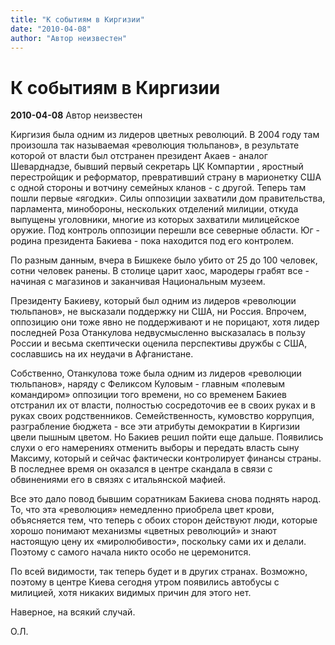 ```yaml
---
title: "К событиям в Киргизии"
date: "2010-04-08"
author: "Автор неизвестен"
---
```


# К событиям в Киргизии

**2010-04-08** Автор неизвестен

Киргизия была одним из лидеров цветных революций. В 2004 году там произошла так называемая «революция тюльпанов», в результате которой от власти был отстранен президент Акаев - аналог Шеварднадзе, бывший первый секретарь ЦК Компартии , яростный перестройщик и реформатор, превративший страну в марионетку США с одной стороны и вотчину семейных кланов - с другой. Теперь там пошли первые «ягодки». Силы оппозиции захватили дом правительства, парламента, минобороны, нескольких отделений милиции, откуда выпущены уголовники, многие из которых захватили милицейское оружие. Под контроль оппозиции перешли все северные области. Юг - родина президента Бакиева - пока находится под его контролем.

По разным данным, вчера в Бишкеке было убито от 25 до 100 человек, сотни человек ранены. В столице царит хаос, мародеры грабят все - начиная с магазинов и заканчивая Национальным музеем.

Президенту Бакиеву, который был одним из лидеров «революции тюльпанов», не высказали поддержку ни США, ни Россия. Впрочем, оппозицию они тоже явно не поддерживают и не порицают, хотя лидер последней Роза Отанкулова недвусмысленно высказалась в пользу России и весьма скептически оценила перспективы дружбы с США, сославшись на их неудачи в Афганистане.

Собственно, Отанкулова тоже была одним из лидеров «революции тюльпанов», наряду с Феликсом Куловым - главным «полевым командиром» оппозиции того времени, но со временем Бакиев отстранил их от власти, полностью сосредоточив ее в своих руках и в руках своих родственников. Семейственность, кумовство коррупция, разграбление бюджета - все эти атрибуты демократии в Киргизии цвели пышным цветом. Но Бакиев решил пойти еще дальше. Появились слухи о его намерениях отменить выборы и передать власть сыну Максиму, который и сейчас фактически контролирует финансы страны. В последнее время он оказался в центре скандала в связи с обвинениями его в связях с итальянской мафией.

Все это дало повод бывшим соратникам Бакиева снова поднять народ. То, что эта «революция» немедленно приобрела цвет крови, объясняется тем, что теперь с обоих сторон действуют люди, которые хорошо понимают механизмы «цветных революций» и знают настоящую цену их «миролюбивости», поскольку сами их и делали. Поэтому с самого начала никто особо не церемонится.

По всей видимости, так теперь будет и в других странах. Возможно, поэтому в центре Киева сегодня утром появились автобусы с милицией, хотя никаких видимых причин для этого нет.

Наверное, на всякий случай.

О.Л.